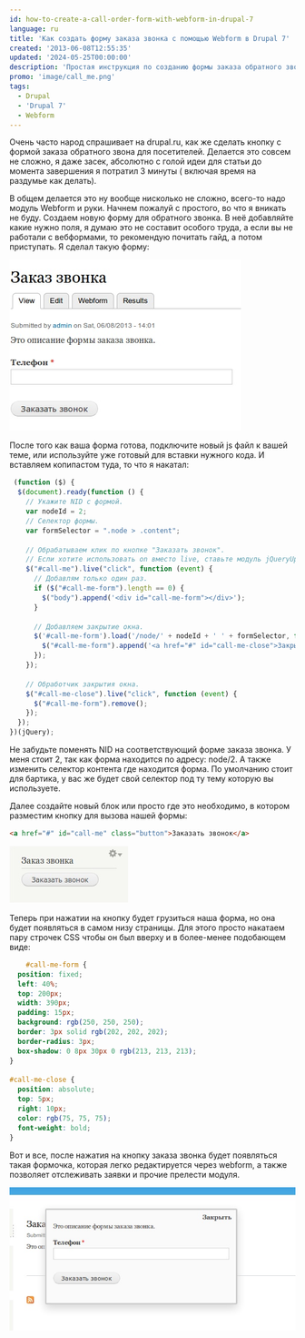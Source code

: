 ```yaml
---
id: how-to-create-a-call-order-form-with-webform-in-drupal-7
language: ru
title: 'Как создать форму заказа звонка с помощью Webform в Drupal 7'
created: '2013-06-08T12:55:35'
updated: '2024-05-25T00:00:00'
description: 'Простая инструкция по созданию формы заказа обратного звонка.'
promo: 'image/call_me.png'
tags:
  - Drupal
  - 'Drupal 7'
  - Webform
---
```


Очень часто народ спрашивает на drupal.ru, как же сделать кнопку с формой заказа
обратного звона для посетителей. Делается это совсем не сложно, я даже засек,
абсолютно с голой идеи для статьи до момента завершения я потратил 3 минуты (
включая время на раздумье как делать).

В общем делается это ну вообще нисколько не сложно, всего-то надо модуль Webform
и руки. Начнем пожалуй с простого, во что я вникать не буду. Создаем новую форму
для обратного звонка. В неё добавляйте какие нужно поля, я думаю это не составит
особого труда, а если вы не работали с вебформами, то рекомендую почитать гайд,
а потом приступать. Я сделал такую форму:

![Форма заказа звонка.](image/1.jpg)

После того как ваша форма готова, подключите новый js файл к вашей теме, или
используйте уже готовый для вставки нужного кода. И вставляем копипастом туда,
то что я накатал:

```js
 (function ($) {
  $(document).ready(function () {
    // Укажите NID с формой.
    var nodeId = 2;
    // Селектор формы.
    var formSelector = ".node > .content";

    // Обрабатываем клик по кнопке "Заказать звонок".
    // Если хотите использовать on вместо live, ставьте модуль jQueryUpdate.
    $("#call-me").live("click", function (event) {
      // Добавлям только один раз.
      if ($("#call-me-form").length == 0) {
        $("body").append('<div id="call-me-form"></div>');
      }

      // Добавляем закрытие окна.
      $('#call-me-form').load('/node/' + nodeId + ' ' + formSelector, function () {
        $("#call-me-form").append('<a href="#" id="call-me-close">Закрыть</a>');
      });
    });

    // Обработчик закрытия окна.
    $("#call-me-close").live("click", function (event) {
      $("#call-me-form").remove();
    });
  });
})(jQuery);

```

Не забудьте поменять NID на соответствующий форме заказа звонка. У меня стоит 2,
так как форма находится по адресу: node/2. А также изменить селектор контента
где находится форма. По умолчанию стоит для бартика, у вас же будет свой
селектор под ту тему которую вы используете.

Далее создайте новый блок или просто где это необходимо, в котором разместим
кнопку для вызова нашей формы:

```html
<a href="#" id="call-me" class="button">Заказать звонок</a>
```

![Кнопка заказа звонка.](image/2.jpg)

Теперь при нажатии на кнопку будет грузиться наша форма, но она будет появляться
в самом низу страницы. Для этого просто накатаем пару строчек CSS чтобы он был
вверху и в более-менее подобающем виде:

```css
    #call-me-form {
  position: fixed;
  left: 40%;
  top: 200px;
  width: 390px;
  padding: 15px;
  background: rgb(250, 250, 250);
  border: 3px solid rgb(202, 202, 202);
  border-radius: 3px;
  box-shadow: 0 8px 30px 0 rgb(213, 213, 213);
}

#call-me-close {
  position: absolute;
  top: 5px;
  right: 10px;
  color: rgb(75, 75, 75);
  font-weight: bold;
}
```

Вот и все, после нажатия на кнопку заказа звонка будет появляться такая
формочка, которая легко редактируется через webform, а также позволяет
отслеживать заявки и прочие прелести модуля.

![Форма заказа звонка.](image/3.jpg)
